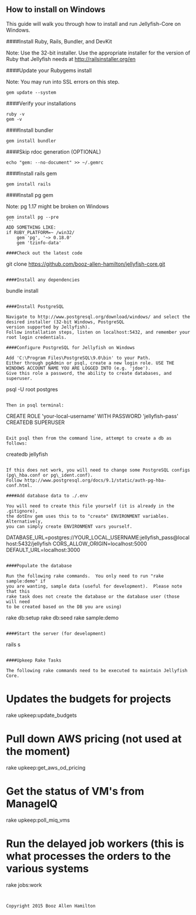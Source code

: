 ## How to install on Windows

This guide will walk you through how to install and run Jellyfish-Core on Windows.

####Install Ruby, Rails, Bundler, and DevKit

Note: Use the 32-bit installer.
Use the appropriate installer for the version of Ruby that Jellyfish needs at http://railsinstaller.org/en

####Update your Rubygems install

Note: You may run into SSL errors on this step.
````
gem update --system
````

####Verify your installations

````
ruby -v
gem -v
````

####Install bundler

````
gem install bundler
````

####Skip rdoc generation (OPTIONAL)

````
echo "gem: --no-document" >> ~/.gemrc
````

####Install rails gem

````
gem install rails
````

####Install pg gem

Note: pg 1.17 might be broken on Windows
````
gem install pg --pre
```
ADD SOMETHING LIKE:
if RUBY_PLATFORM=~ /win32/
    gem 'pg', '~> 0.18.0'
    gem 'tzinfo-data'

####Check out the latest code

````
git clone https://github.com/booz-allen-hamilton/jellyfish-core.git
````

####Install any dependencies

````
bundle install
````

####Install PostgreSQL

Navigate to http://www.postgresql.org/download/windows/ and select the desired installer (32-bit Windows, PostgreSQL
version supported by Jellyfish).
Follow installation steps, listen on localhost:5432, and remember your root login credentials.

####Configure PostgreSQL for Jellyfish on Windows

Add 'C:\Program Files\PostgreSQL\9.0\bin' to your Path.
Either through pgAdmin or psql, create a new login role. USE THE WINDOWS ACCOUNT NAME YOU ARE LOGGED INTO (e.g. 'jdoe').
Give this role a password, the ability to create databases, and superuser.

````
psql -U root postgres
````

Then in psql terminal:

````
CREATE ROLE 'your-local-username' WITH PASSWORD 'jellyfish-pass' CREATEDB SUPERUSER
````

Exit psql then from the command line, attempt to create a db as follows:

````
createdb jellyfish
````

If this does not work, you will need to change some PostgreSQL configs (pg\_hba.conf or pg\_ident.conf).
Follow http://www.postgresql.org/docs/9.1/static/auth-pg-hba-conf.html.

####Add database data to ./.env

You will need to create this file yourself (it is already in the .gitignore),
the dotEnv gem uses this to to "create" ENVIRONMENT variables.  Alternatively,
you can simply create ENVIRONMENT vars yourself.

````
DATABASE_URL=postgres://YOUR_LOCAL_USERNAME:jellyfish_pass@localhost:5432/jellyfish
CORS_ALLOW_ORIGIN=localhost:5000
DEFAULT_URL=localhost:3000
````

####Populate the database

Run the following rake commands.  You only need to run "rake sample:demo" if
you are wanting, sample data (useful for development).  Please note that this
rake task does not create the database or the database user (those will need
to be created based on the DB you are using)

````
rake db:setup
rake db:seed
rake sample:demo
````

####Start the server (for development)

````
rails s
````

####Upkeep Rake Tasks

The following rake commands need to be executed to maintain Jellyfish Core.

````
# Updates the budgets for projects
rake upkeep:update_budgets

# Pull down AWS pricing (not used at the moment)
rake upkeep:get_aws_od_pricing

# Get the status of VM's from ManageIQ
rake upkeep:poll_miq_vms

# Run the delayed job workers (this is what processes the orders to the various systems
rake jobs:work
````


Copyright 2015 Booz Allen Hamilton
